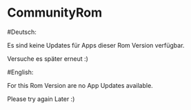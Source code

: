 CommunityRom
============

#Deutsch: 

Es sind keine Updates für Apps dieser Rom Version verfügbar.

Versuche es später erneut :)


#English:

For this Rom Version are no App Updates available.

Please try again Later :)
